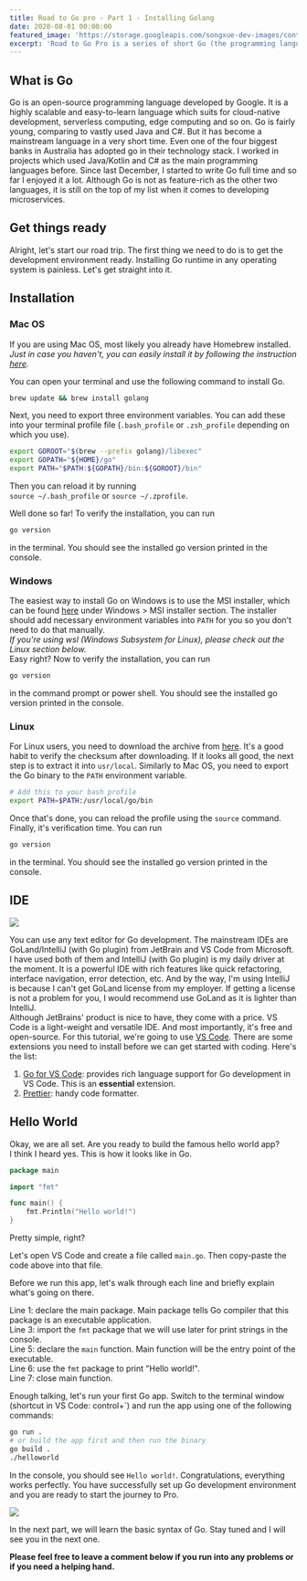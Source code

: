 ```yaml
---
title: Road to Go pro - Part 1 - Installing Golang
date: 2020-08-01 00:00:00
featured_image: 'https://storage.googleapis.com/songxue-dev-images/content-images/2020-08-01-road-gopro-1/gopher1.jpg'
excerpt: 'Road to Go Pro is a series of short Go (the programming language) tutorials that take you from a beginner to a Pro. The first part is about installing Go and setting up the dev environment on your work station.'
---
```


## What is Go

Go is an open-source programming language developed by Google. It is a highly scalable and easy-to-learn language which suits for cloud-native development, serverless computing, edge computing and so on. Go is fairly young, comparing to vastly used Java and C#. But it has become a mainstream language in a very short time. Even one of the four biggest banks in Australia has adopted go in their technology stack.
I worked in projects which used Java/Kotlin and C# as the main programming languages before. Since last December, I started to write Go full time and so far I enjoyed it a lot. Although Go is not as feature-rich as the other two languages, it is still on the top of my list when it comes to developing microservices.

## Get things ready

Alright, let's start our road trip. The first thing we need to do is to get the development environment ready. Installing Go runtime in any operating system is painless. Let's get straight into it.

## Installation

### Mac OS

If you are using Mac OS, most likely you already have Homebrew installed. *Just in case you haven't, you can easily install it by following the instruction [here](https://brew.sh/).*

You can open your terminal and use the following command to install Go.

```bash
brew update && brew install golang
```

Next, you need to export three environment variables. You can add these into your terminal profile file (`.bash_profile` or `.zsh_profile` depending on which you use).

```bash
export GOROOT="$(brew --prefix golang)/libexec"
export GOPATH="${HOME}/go"
export PATH="$PATH:${GOPATH}/bin:${GOROOT}/bin"
```

Then you can reload it by running  
`source ~/.bash_profile` or `source ~/.zprofile`.

Well done so far! To verify the installation, you can run  

```bash
go version
```  

in the terminal. You should see the installed go version printed in the console.

### Windows

The easiest way to install Go on Windows is to use the MSI installer, which can be found [here](https://golang.org/doc/install) under Windows > MSI installer section. The installer should add necessary environment variables into `PATH` for you so you don't need to do that manually.  
*If you're using wsl (Windows Subsystem for Linux), please check out the Linux section below.*  
Easy right? Now to verify the installation, you can run  

```bash
go version
```  

in the command prompt or power shell. You should see the installed go version printed in the console.

### Linux

For Linux users, you need to download the archive from [here](https://golang.org/doc/install). It's a good habit to verify the checksum after downloading. If it looks all good, the next step is to extract it into `usr/local`. Similarly to Mac OS, you need to export the Go binary to the `PATH` environment variable.  

```bash
# Add this to your bash profile
export PATH=$PATH:/usr/local/go/bin
```

Once that's done, you can reload the profile using the `source` command. Finally, it's verification time. You can run  

```bash
go version
```  

in the terminal. You should see the installed go version printed in the console.

## IDE

<div class="gallery" data-columns="3">
    <img src="" style="display:none">
	<img src="https://storage.googleapis.com/songxue-dev-images/content-images/2020-08-01-road-gopro-1/road-to-go-pro-1-img-2.jpg">
    <img src="" style="display:none">
</div>

You can use any text editor for Go development. The mainstream IDEs are GoLand/IntelliJ (with Go plugin) from JetBrain and VS Code from Microsoft. I have used both of them and IntelliJ (with Go plugin) is my daily driver at the moment. It is a powerful IDE with rich features like quick refactoring, interface navigation, error detection, etc. And by the way, I'm using IntelliJ is because I can't get GoLand license from my employer. If getting a license is not a problem for you, I would recommend use GoLand as it is lighter than IntelliJ.  
Although JetBrains' product is nice to have, they come with a price. VS Code is a light-weight and versatile IDE. And most importantly, it's free and open-source. For this tutorial, we're going to use [VS Code](https://code.visualstudio.com/download).
There are some extensions you need to install before we can get started with coding. Here's the list:

1. [Go for VS Code](https://github.com/golang/vscode-go): provides rich language support for Go development in VS Code. This is an **essential** extension.
2. [Prettier](https://github.com/prettier/prettier-vscode): handy code formatter.

## Hello World

Okay, we are all set. Are you ready to build the famous hello world app?  
I think I heard yes. This is how it looks like in Go.

```go
package main

import "fmt"

func main() {
    fmt.Println("Hello world!")
}
```

Pretty simple, right?

Let's open VS Code and create a file called `main.go`. Then copy-paste the code above into that file.  

Before we run this app, let's walk through each line and briefly explain what's going on there.

Line 1: declare the main package. Main package tells Go compiler that this package is an executable application.  
Line 3: import the `fmt` package that we will use later for print strings in the console.  
Line 5: declare the `main` function. Main function will be the entry point of the executable.  
Line 6: use the `fmt` package to print "Hello world!".  
Line 7: close main function.  

Enough talking, let's run your first Go app. Switch to the terminal window (shortcut in VS Code: control+`) and run the app using one of the following commands:  

```bash
go run .
# or build the app first and then run the binary
go build .
./helloworld
```

In the console, you should see `Hello world!`. Congratulations, everything works perfectly. You have successfully set up Go development environment and you are ready to start the journey to Pro.  

<div class="gallery" data-columns="3">
    <img src="" style="display:none">
	<img src="https://storage.googleapis.com/songxue-dev-images/content-images/2020-08-01-road-gopro-1/road-to-go-pro-1-img.jpg">
    <img src="" style="display:none">
</div>

In the next part, we will learn the basic syntax of Go. Stay tuned and I will see you in the next one.

**Please feel free to leave a comment below if you run into any problems or if you need a helping hand.**  
